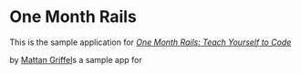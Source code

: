 # One Month Rails

This is the sample application for 
[*One Month Rails: Teach Yourself to Code*](http://onemonthrails.com)

by [Mattan Griffel](http://mattangriffel.com)s a sample app for
